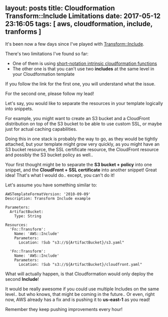 layout: posts
title: Cloudformation Transform::Include Limitations
date: 2017-05-12 23:16:05
tags: [ aws, cloudformation, include, tranforms ]
---

It's been now a few days since I've played with [Transform::Include](http://docs.aws.amazon.com/AWSCloudFormation/latest/UserGuide/create-reusable-transform-function-snippets-and-add-to-your-template-with-aws-include-transform.html).

There's two limitations I've found so far:

  - One of them is using [short-notation intrinsic cloudformation functions](http://blog.open-tribute.org/2017/05/09/cloudformation-include-yaml-issue/)
  - The other one is that you can't use two **includes** at the same level in your Cloudformation template

If you follow the link for the first one, you will understand what the issue.

For the second one, please follow my lead!

Let's say, you would like to separate the resources in your template logically into snippets.

For example, you might want to create an S3 bucket and a CloudFront distribution on top of the S3 bucket to be able to use custom SSL, or maybe just for actual caching capabilities.


Doing this in one stack is probably the way to go, as they would be tightly attached, but your template might grow very quickly, as you might have an S3 bucket resource, the SSL certificate resource, the CloudFront resource and possibly the S3 bucket policy as well..

Your first thought might be to separate the **S3 bucket + policy** into one snippet, and the **CloudFront + SSL certificate** into another snippet!
Great idea! That's what I would do.. except, you can't do it!

Let's assume you have something similar to:
```
AWSTemplateFormatVersion: '2010-09-09'
Description: Transform Include example

Parameters:
  ArtifactBucket:
    Type: String

Resources:
  'Fn::Transform':
    Name: 'AWS::Include'
    Parameters:
      Location: !Sub "s3://${ArtifactBucket}/s3.yaml"

  'Fn::Transform':
    Name: 'AWS::Include'
    Parameters:
      Location: !Sub "s3://${ArtifactBucket}/cloudfront.yaml"
```

What will actually happen, is that Cloudformation would only deploy the second **Include**!

It would be really awesome if you could use multiple Includes on the same level.. but who knows, that might be coming in the future..
Or even, right now, AWS already has a fix and is pushing it to **us-east-1** as you read!

Remember they keep pushing improvements every hour!
